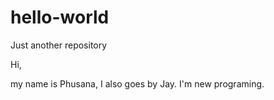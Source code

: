 # hello-world
Just another repository

Hi,

my name is Phusana, I also goes by Jay.
I'm new programing.
